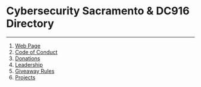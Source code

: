 # Cybersecurity Sacramento & DC916 Directory
---

1) [Web Page](https://dc916.com)
2) [Code of Conduct](https://github.com/CyberSecSacramento/Cybersecurity-Sacramento/blob/main/CoC.md)
3) [Donations](https://github.com/CyberSecSacramento/Cybersecurity-Sacramento/blob/main/Donations.md)
4) [Leadership](https://github.com/CyberSecSacramento/Cybersecurity-Sacramento/blob/main/Leadership.md)
5) [Giveaway Rules](https://github.com/CyberSecSacramento/Cybersecurity-Sacramento/blob/main/Giveaways.md)
6) [Projects](https://github.com/CyberSecSacramento/Cybersecurity-Sacramento/blob/main/Projects.md)
